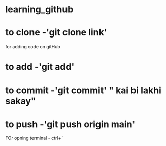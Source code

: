 # learning_github

# to clone -'git clone link'


 for adding code on gitHub
# to add -'git add'
# to commit -'git commit' " kai bi lakhi sakay"
# to push -'git push origin main'


FOr opning terminal - ctrl+ `
